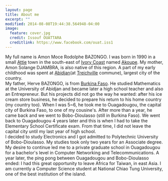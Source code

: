 ```yaml
---
layout: page
title: About me
excerpt: ""
modified: 2014-08-08T19:44:38.564948-04:00
image:
  feature: cover.jpg
  credit: Issouf OUATTARA
  creditlink: https://www.facebook.com/ouat.iss1
---
```

My full name is Amon Moce Rodolphe BAZONGO. I was born in 1990 in a small [Attie](https://en.wikipedia.org/wiki/Attie) town in the south-east of [Ivory Coast](https://en.wikipedia.org/wiki/Ivory_Coast) named [Akoupe](https://en.wikipedia.org/wiki/Akoup%C3%A9). My mother, Amon Solange DJAMBRA, is also native of this region. A part of my early childhood was spent at [Abidjan](https://en.wikipedia.org/wiki/Abidjan)(at  [Treichville](https://en.wikipedia.org/wiki/Treichville) commune), largest city of the country.<br/>
My father, Herve BAZONGO, is from [Burkina Faso](https://en.wikipedia.org/wiki/Burkina_Faso). He studied Mathematics at the University of Abidjan and became later a high school teacher and also an Entrepreneur. But his projects did not go the way he wanted: after his ice cream store business, he decided to prepare his return to his home country (my country too). When I was 5~6, he took me to Ouagadougou, the capital city of Burkina Faso, to one of my cousine's. After more than a year, he came back and we went to Bobo-Dioulasso (still in Burkina Faso). We went back to Ouagadougou 4 years later and this is when I had to take the Elementary School Certificate exam. From that time, I did not leave the capital city until my last year of high school.<br/>
I decided to study Electronics and I got admitted to Polytechnic University of Bobo-Dioulasso. My studies took only two years for an Associate degree. My desire to continue led me to a private graduate school in Ouagadougou for a bachelor's level in Computer Networking and Telecommunications. A year later, the ping pong between Ouagadougou and Bobo-Dioulasso ended: I had this great opportunity to leave Africa for Taiwan, in east Asia. I am currently a Computer Science student at National Chiao Tung University, one of the best institution of the island.
